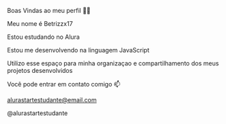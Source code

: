 Boas Vindas ao meu perfil 💙💙

Meu nome é Betrizzx17

Estou estudando no Alura

Estou me desenvolvendo na linguagem JavaScript

Utilizo esse espaço para minha organizaçao e compartilhamento dos meus projetos desenvolvidos

Você pode entrar em contato comigo 📫

alurastartestudante@email.com

@alurastartestudante



